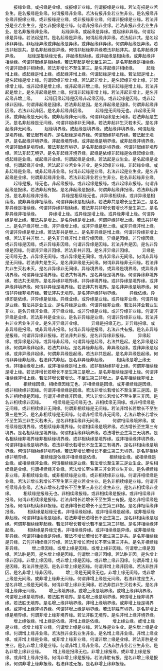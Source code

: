 <!-- { "loadSidebar": true } -->
　　报缘业缘。或报缘是业缘。或报缘非业缘。何谓报缘是业缘。若法有报是业若业生。是名报缘是业缘。何谓报缘非业缘。若法有报非业若业生非业。是名报缘非业缘非报缘业缘。或非报缘是业缘。或非报缘非业缘。何谓非报缘是业缘。若法非报是业若业生业。是名非报缘是业缘。何谓非报缘非业缘。若法非报非业若业生非业。是名非报缘非业缘。
　　起缘异缘。或起缘是异缘。或起缘非异缘。何谓起缘是异缘。若法起是共。是名起缘是异缘。何谓起缘非异缘。若法起非共。是名起缘非异缘。非起缘异缘或非起缘是异缘。或非起缘非异缘。何谓非起缘是异缘。若法非起是共。是名非起缘是异缘。何谓非起缘非异缘若法非起非共。是名非起缘非异缘。
　　起缘是相续缘无也。非起缘相续缘。或非起缘是相续缘。或非起缘非相续缘。何谓非起缘是相续缘。若法非起是增长至生第三。是名非起缘是相续缘。何谓非起缘非相续缘。若法非增长不至生第三。是名非起缘非相续缘。
　　起缘增上缘。或起缘是增上缘。或起缘非增上缘。何谓起缘是增上缘。若法起是增上。是名起缘是增上缘。何谓起缘非增上缘。若法起非增上。是名起缘非增上缘。非起缘增上缘。或非起缘是增上缘。或非起缘非增上缘。何谓非起缘是增上缘。若法非起是增上。是名非起缘是增上缘。何谓非起缘非增上缘。若法非起非增上。是名非起缘非增上缘。
　　起缘因缘起缘是因缘非起缘因缘。或非起缘是因缘。或非起缘非因缘。何谓非起缘是因缘。若法非起是因。是名非起缘是因缘。何谓非起缘非因缘。若法非起非因。是名非起缘非因缘。
　　起缘是无间缘无也。非起缘无间缘。或非起缘是无间缘。或非起缘非无间缘。何谓非起缘是无间缘。若法非起是生灭。是名非起缘是无间缘。何谓非起缘非无间缘。若法非起非生灭若未灭。是名非起缘非无间缘。
　　起缘境界缘。或起缘是境界缘。或起缘非境界缘。何谓起缘是境界缘。若法起有境界。是名起缘是境界缘。何谓起缘非境界缘。若法起无境界。是名起缘非境界缘。非起缘境界缘。或非起缘是境界缘。或非起缘非境界缘。何谓非起缘是境界缘。若法非起有境界。是名非起缘是境界缘。何谓非起缘非境界缘。若法非起无境界。是名非起缘非境界缘。起缘是依缘非起缘是依缘起缘业缘。或起缘是业缘。或起缘非业缘。何谓起缘是业缘。若法起是业生业。是名起缘是业缘。何谓起缘非业缘。若法起非业若业生非业。是名起缘非业缘。非起缘业缘。或非起缘是业缘。或非起缘非业缘。何谓非起缘是业缘。若法非起是业生业。是名非起缘是业缘。何谓非起缘非业缘。若法非起非业若业生非业。是名非起缘非业缘。
　　起缘是报。缘无也。非起缘报缘。或非起缘是报缘。或非起缘非报缘。何谓非起缘是报缘。若法非起有报。是名非起缘是报缘。何谓非起缘非报缘。若法非起非报。是名非起缘非报缘。
　　异缘是相续缘无也。非异缘相续缘。或非异缘是相续缘。或非异缘非相续缘。何谓非异缘是相续缘。若法非共是增长至生第三。是名非异缘是相续缘。何谓非异缘非相续缘。若法非共非增长若增长不至生第三。是名非异缘非相续缘。
　　异缘增上缘。或异缘是增上缘。或异缘非增上缘。何谓异缘是增上缘。若法共是增上。是名异缘是增上缘。何谓异缘非增上缘。若法共非增上。是名异缘非增上缘。非异缘增上缘。或非异缘是增上缘。或非异缘非增上缘。何谓非异缘是增上缘。若法非共是增上。是名非异缘是增上缘。何谓非异缘非增上缘。若法非共非增上。是名非异缘非增上缘异缘因缘。异缘是因缘。非异缘因缘。或非异缘是因缘。或非异缘非因缘。何谓非异缘是因缘。若法非共是因。是名非异缘是因缘。何谓非异缘非因缘。若法非共非因。是名非异缘非因缘。
　　异缘是无间缘无也。非异缘无间缘。或非异缘是无间缘。或非异缘非无间缘。何谓非异缘是无间缘。若法非共是生灭。是名非异缘是无间缘。何谓非异缘非无间缘。若法非共非生灭若未灭。是名非异缘非无间缘。异缘境界缘。或异缘是境界缘。或异缘非境界缘。何谓异缘是境界缘。若法共有境界。是名异缘是境界缘。何谓异缘非境界缘。若法共无境界。是名异缘非境界缘。非异缘境界缘。或非异缘是境界缘。或非异缘非境界缘。何谓非异缘是境界缘。若法非共有境界。是名非异缘是境界缘。何谓非异缘非境界缘。若法非共无境界。是名非异缘非境界缘。
　　异缘依缘。异缘即是依缘。非异缘是依缘。异缘业缘。或异缘是业缘。或异缘非业缘。何谓异缘是业缘。若法共是业生业。是名异缘是业缘。何谓异缘非业缘。若法共非业若业生非业。是名异缘非业缘。非异缘业缘。或非异缘是业缘。或非异缘非业缘。何谓非异缘是业缘。若法非共是业生业。是名非异缘是业缘。何谓非异缘非业缘。若法非共非业若业生非业。是名非异缘非业缘。
　　异缘是报缘无也。非异缘报缘。或非异缘是报缘。或非异缘非报缘。何谓非异缘是报缘。若法非共有报。是名非异缘是报缘。何谓非异缘非报缘。若法非共非报。是名非异缘非报缘。
　　异缘起缘。或异缘是起缘。或异缘非起缘。何谓异缘是起缘。若法共是起。是名异缘是起缘。何谓异缘非起缘。若法共非起。是名异缘非起缘。非异缘起缘。或非异缘是起缘。或非异缘非起缘。何谓非异缘是起缘。若法非共是起。是名非异缘是起缘。何谓非异缘非起缘。若法非共非起。是名非异缘非起缘。
　　相续缘是增上缘无也。非相续缘增上缘。或非相续缘是增上缘。或非相续缘非增上缘。何谓非相续缘是增上缘。若法非增长若增长不至生第三是增上。是名非相续缘是增上缘。何谓非相续缘非增上缘。若法非增长若增长。不至生第三非增上。是名非相续缘非增上缘。
　　相续缘因缘。相续缘因缘无也。非相续缘是因缘。或非相续缘是因缘。或非相续缘非因缘。何谓非相续缘是因缘。若法非增长若增长不至生第三是因。是名非相续缘是因缘。何谓非相续缘非因缘。若法非增长若增长不至生第三非因。是名非相续缘非因缘。
　　相续缘是无间缘无也。非相续缘无间缘。或非相续缘是无间缘。或非相续缘非无间缘。何谓非相续缘是无间缘。若法非增长若增长不至生第三是生灭。是名非相续缘是无间缘。何谓非相续缘非无间缘。若法非增长若增长不至生第三非生灭若未灭。是名非相续缘非无间缘。
　　何谓相续缘境界缘。或相续缘是境界缘。或相续缘非境界缘。何谓相续缘是境界缘。若法增长至生第三有境界。是名相续缘是境界缘。何谓相续缘非境界缘。若法增长至生第三无境界。是名相续缘非境界缘非相续缘境界缘。或非相续缘是境界缘。或非相续缘非境界缘。何谓非相续缘是境界缘。若法非增长若增长不至生第三有境界。是名非相续缘是境界缘。何谓非相续缘非境界缘。若法非增长若增长不至生第三无境界。是名非相续缘非境界缘。
　　相续缘是依缘非相续缘是依缘。
　　相续缘业缘。或相续缘是业缘。或相续缘非业缘。何谓相续缘是业缘。若法增长至生第三是业生业。是名相续缘是业缘。何谓相续缘非业缘。若法增长至生第三非业若业生非业。是名相续缘非业缘。非相续缘业缘。或非相续缘是业缘。或非相续缘非业缘。何谓非相续缘是业缘。若法非增长若增长不至生第三是业若业生业。是名非相续缘是业缘。何谓非相续缘非业缘。若法非增长若增长不至生第三非业若业生非业。是名非相续缘非业缘。
　　相续缘是报缘无也。非相续缘报缘。或非相续缘是报缘。或非相续缘非报缘。何谓非相续缘是报缘。若法非增长若增长不至生第三有报。是名非相续缘是报缘。何谓非相续缘非报缘。若法非增长若增长不至生第三非报。是名非相续缘非报缘。
　　相续缘是起缘无也。非相续缘起缘。或非相续缘是起缘。或非相续缘非起缘。何谓非相续缘是起缘。若法非增长若增长不至生第三。是名非相续缘是起缘。何谓非相续缘非起缘。若法非增长若增长若不至生第三非起。是名非相续缘非起缘。
　　相续缘是异缘无也。非相续缘异缘。或非相续缘是异缘。或非相续缘非异缘。何谓非相续缘是异缘。若法不增长若增长不至生第三是共。是名非相续缘是异缘。云何非相续缘非异缘。若法非增长若增长不至生第三非共。是名非相续缘非异缘。
　　增上缘因缘。或增上缘是因缘。或增上缘非因缘。何谓增上缘是因缘。若法胜是因。是名增上缘是因缘。何谓增上缘非因缘。若法胜非因。是名增上缘非因缘。非增上缘因缘。或非增上缘是因缘。或非增上缘非因缘。何谓非增上缘是因缘。若法非胜是因。是名非增上缘是因缘。何谓非增上缘非因缘。若法非胜非因。是名非增上缘非因缘。
　　增上缘是无间缘无也。非增上缘无间缘。或非增上缘是无间缘。或非增上缘非无间缘。何谓非增上缘是无间缘。若法非胜是生灭。是名非增上缘是无间缘。何谓非增上缘非无间缘。若法非胜非生灭若未灭。是名非增上缘非无间缘。
　　增上缘境界缘。或增上缘是境界缘。或增上缘非境界缘。何谓增上缘是境界缘。若法胜有境界。是名增上缘是境界缘。何谓增上缘非境界缘。若法胜无境界。是名增上缘非境界缘。非增上缘境界缘。或非增上缘是境界缘。或非增上缘非境界缘。何谓非增上缘是境界缘。若法非胜有境界。是名非增上缘是境界缘。何谓非增上缘非境界缘。若法非胜无境界。是名非增上缘非境界缘。
　　增上缘依缘。增上缘是依缘。非增上缘是依缘。
　　增上缘业缘。或增上缘是业缘。或增上缘非业缘。何谓增上缘是业缘。若法胜是业生业。是名增上缘是业缘。何谓增上缘非业缘。若法胜非业若业生非业。是名增上缘非业缘。非增上缘业缘。或非增上缘是业缘。或非增上缘非业缘。何谓非增上缘是业缘。若法非胜是业生业。是名非增上缘是业缘。何谓非增上缘非业缘。若法非胜非业若业生非业。是名非增上缘非业缘。
　　增上缘是报缘无也。非增上缘报缘。或非增上缘是报缘。或非增上缘非报缘。何谓非增上缘是报缘。若法非胜有报。是名非增上缘是报缘。何谓非增上缘非报缘。若法非胜无报。是名非增上缘非报缘。
